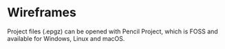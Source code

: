 # Wireframes

Project files (.epgz) can be opened with Pencil Project, which is FOSS and available for Windows, Linux and macOS.
